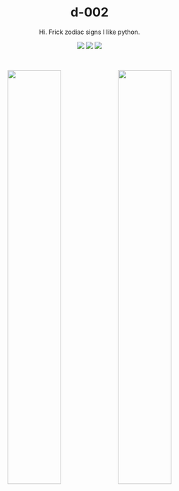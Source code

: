 <p align="center">
  <h1 align="center">d-002</h1>
  <p align="center">Hi. Frick zodiac signs I like python.</p>
  <p align="center">
    <a href="https://d-002.github.io"><img src="https://img.shields.io/badge/Pages_Profile-blue"></a>
    <a href="https://stackoverflow.com/u/13633424"><img src="https://img.shields.io/badge/Stack_Overflow_Profile-orange"></a>
    <img src="https://komarev.com/ghpvc/?username=d-002&color=grey">
  </p>
</p>
<br>
<p align="center">
  <a href="https://github.com/d-002" height=200><img width="49%" src="https://github-readme-stats.vercel.app/api/?username=d-002&theme=dark&bg_color=10151c"></a>
  <a href="https://github.com/d-002" height=200><img width="49%" src="https://github-readme-stats.vercel.app/api/top-langs/?username=d-002&theme=dark&hide=html,css,batchfile&layout=compact&bg_color=10151c&hide_title=true"></a>
</p>
